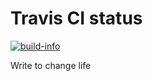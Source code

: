 # Travis CI status

[![build-info](https://travis-ci.org/magicse7en/magicse7en.github.io.svg)](https://travis-ci.org/magicse7en/magicse7en.github.io)

Write to change life
